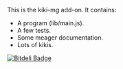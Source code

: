This is the kiki-mg add-on.  It contains:

* A program (lib/main.js).
* A few tests.
* Some meager documentation.
* Lots of kikis.


[![Bitdeli Badge](https://d2weczhvl823v0.cloudfront.net/fbiville/kiki-mg/trend.png)](https://bitdeli.com/free "Bitdeli Badge")

